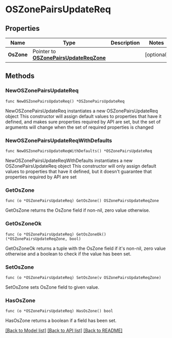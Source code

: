 # OSZonePairsUpdateReq

## Properties

Name | Type | Description | Notes
------------ | ------------- | ------------- | -------------
**OsZone** | Pointer to [**OSZonePairsUpdateReqZone**](OSZonePairsUpdateReqZone.md) |  | [optional] 

## Methods

### NewOSZonePairsUpdateReq

`func NewOSZonePairsUpdateReq() *OSZonePairsUpdateReq`

NewOSZonePairsUpdateReq instantiates a new OSZonePairsUpdateReq object
This constructor will assign default values to properties that have it defined,
and makes sure properties required by API are set, but the set of arguments
will change when the set of required properties is changed

### NewOSZonePairsUpdateReqWithDefaults

`func NewOSZonePairsUpdateReqWithDefaults() *OSZonePairsUpdateReq`

NewOSZonePairsUpdateReqWithDefaults instantiates a new OSZonePairsUpdateReq object
This constructor will only assign default values to properties that have it defined,
but it doesn't guarantee that properties required by API are set

### GetOsZone

`func (o *OSZonePairsUpdateReq) GetOsZone() OSZonePairsUpdateReqZone`

GetOsZone returns the OsZone field if non-nil, zero value otherwise.

### GetOsZoneOk

`func (o *OSZonePairsUpdateReq) GetOsZoneOk() (*OSZonePairsUpdateReqZone, bool)`

GetOsZoneOk returns a tuple with the OsZone field if it's non-nil, zero value otherwise
and a boolean to check if the value has been set.

### SetOsZone

`func (o *OSZonePairsUpdateReq) SetOsZone(v OSZonePairsUpdateReqZone)`

SetOsZone sets OsZone field to given value.

### HasOsZone

`func (o *OSZonePairsUpdateReq) HasOsZone() bool`

HasOsZone returns a boolean if a field has been set.


[[Back to Model list]](../README.md#documentation-for-models) [[Back to API list]](../README.md#documentation-for-api-endpoints) [[Back to README]](../README.md)


